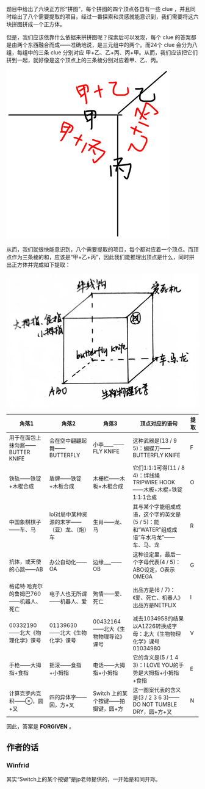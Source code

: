 题目中给出了六块正方形“拼图”，每个拼图的四个顶点各自有一些 clue ，并且同时给出了八个需要提取的项目。经过一番探索和灵感就能意识到，我们需要将这六块拼图拼成一个正方体。

但是，我们应该依靠什么依据来拼拼图呢？探索后可以发现，每个 clue 的答案都是由两个东西融合而成——准确地说，是三元组中的两个。而24个 clue 会分为八组，每组中的三条 clue 分别对应 甲+乙、乙+丙、丙+甲。从而，我们应该把它们拼到一起，就好像是这个顶点上的三条棱分别对应着甲、乙、丙。

<img class="puzzle-image" src="media/solution/day1_06/1.webp" alt="">

从而，我们就很快能意识到，八个需要提取的项目，每个都对应着一个顶点。而顶点作为三条棱的和，应该是“甲+乙+丙”，因此我们能推理出顶点是什么，同时拼出正方体并完成如下提取：

<img class="puzzle-image" src="media/solution/day1_06/2.webp" alt="">

|角落1|角落2|角落3|顶点对应的语句|提取|
|-|-|-|-|-|
|用于在面包上抹匀酱——BUTTER KNIFE|会在空中翩翩起舞——BUTTERFLY|小李____——FLY KNIFE|这种武器是(13 / 9 5)：蝴蝶刀——BUTTERFLY KNIFE|F|
|铁轨——铁锭+木棍合成|盾牌——铁锭+木板合成|木栅栏——木板+木棍合成|它们1:1:1可得(11 / 8 4)：绊线绳TRIPWIRE HOOK——木板+木棍+铁锭1:1:1合成|O|
|中国象棋棋子——车、马|lol对局中某种资源的末字——（亚）龙、（炮）车|生肖——龙、马|其与某个字能组成成语，这个字的英文是(5 / 5)：能和“WATER”组成成语“车水马龙”——车、马、龙|R|
|抗体，或天使的心跳——AB|办公自动化——OA|边缘___——OB|这种设定里，最后一个字母代表(4 / 5)：ABO设定，O表示OMEGA|G|
|格诺特·哈克尔的鲁姆巴760——机器人、死亡|电子人也无所谓——机器人、爱|殉情——爱、死亡|出品方是(6 / 7)：《爱、死亡、机器人》出品方是NETFLIX|I|
|00332190——北大《物理化学》课号|01139630——北大《生物化学》课号|00432164——北大《生物物理导论》课号|减去1034958的结果以A1Z26转换成字母：北大《生物物理化学》课号01034980|V|
|手枪——大拇指+食指|摇滚——食指+小拇指|电话——大拇指+小拇指|它的含义是(5 / 1 4 3)：I LOVE YOU的手势是大拇指+小拇指+食指|E|
|计算克罗内克积——⊗，圆+叉|四的异体字——龱，方+叉|Switch 上的某个按键——拍摄键，圆+方|这一图案代表的含义是(3 / 2 3 6 3)——DO NOT TUMBLE DRY，圆+方+叉|N|

因此，答案是 **FORGIVEN** 。

## 作者的话

### Winfrid

其实“Switch上的某个按键”是jp老师提供的，一开始是和同开珎。

